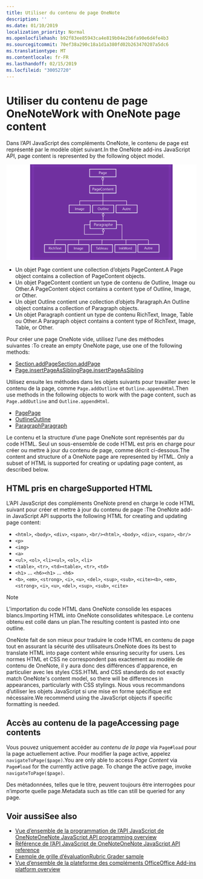 ```yaml
---
title: Utiliser du contenu de page OneNote
description: ''
ms.date: 01/10/2019
localization_priority: Normal
ms.openlocfilehash: b92f83ee85943ca4e819b04e2b6fa90e6d4fe4b3
ms.sourcegitcommit: 70ef38a290c18a1d1a380fd02b263470207a5dc6
ms.translationtype: MT
ms.contentlocale: fr-FR
ms.lasthandoff: 02/15/2019
ms.locfileid: "30052720"
---
```

# <a name="work-with-onenote-page-content"></a><span data-ttu-id="e5a62-102">Utiliser du contenu de page OneNote</span><span class="sxs-lookup"><span data-stu-id="e5a62-102">Work with OneNote page content</span></span>

<span data-ttu-id="e5a62-103">Dans l’API JavaScript des compléments OneNote, le contenu de page est représenté par le modèle objet suivant.</span><span class="sxs-lookup"><span data-stu-id="e5a62-103">In the OneNote add-ins JavaScript API, page content is represented by the following object model.</span></span>

  ![Diagramme du modèle objet de page OneNote](../images/one-note-om-page.png)

- <span data-ttu-id="e5a62-105">Un objet Page contient une collection d’objets PageContent.</span><span class="sxs-lookup"><span data-stu-id="e5a62-105">A Page object contains a collection of PageContent objects.</span></span>
- <span data-ttu-id="e5a62-106">Un objet PageContent contient un type de contenu de Outline, Image ou Other.</span><span class="sxs-lookup"><span data-stu-id="e5a62-106">A PageContent object contains a content type of Outline, Image, or Other.</span></span>
- <span data-ttu-id="e5a62-107">Un objet Outline contient une collection d’objets Paragraph.</span><span class="sxs-lookup"><span data-stu-id="e5a62-107">An Outline object contains a collection of Paragraph objects.</span></span>
- <span data-ttu-id="e5a62-108">Un objet Paragraph contient un type de contenu RichText, Image, Table ou Other.</span><span class="sxs-lookup"><span data-stu-id="e5a62-108">A Paragraph object contains a content type of RichText, Image, Table, or Other.</span></span>

<span data-ttu-id="e5a62-109">Pour créer une page OneNote vide, utilisez l’une des méthodes suivantes :</span><span class="sxs-lookup"><span data-stu-id="e5a62-109">To create an empty OneNote page, use one of the following methods:</span></span>

- [<span data-ttu-id="e5a62-110">Section.addPage</span><span class="sxs-lookup"><span data-stu-id="e5a62-110">Section.addPage</span></span>](https://docs.microsoft.com/javascript/api/onenote/onenote.section#addpage-title-)
- [<span data-ttu-id="e5a62-111">Page.insertPageAsSibling</span><span class="sxs-lookup"><span data-stu-id="e5a62-111">Page.insertPageAsSibling</span></span>](https://docs.microsoft.com/javascript/api/onenote/onenote.section#insertsectionassibling-location--title-)

<span data-ttu-id="e5a62-112">Utilisez ensuite les méthodes dans les objets suivants pour travailler avec le contenu de la page, comme `Page.addOutline` et `Outline.appendHtml`.</span><span class="sxs-lookup"><span data-stu-id="e5a62-112">Then use methods in the following objects to work with the page content, such as `Page.addOutline` and `Outline.appendHtml`.</span></span>

- [<span data-ttu-id="e5a62-113">Page</span><span class="sxs-lookup"><span data-stu-id="e5a62-113">Page</span></span>](https://docs.microsoft.com/javascript/api/onenote/onenote.page)
- [<span data-ttu-id="e5a62-114">Outline</span><span class="sxs-lookup"><span data-stu-id="e5a62-114">Outline</span></span>](https://docs.microsoft.com/javascript/api/onenote/onenote.outline)
- [<span data-ttu-id="e5a62-115">Paragraph</span><span class="sxs-lookup"><span data-stu-id="e5a62-115">Paragraph</span></span>](https://docs.microsoft.com/javascript/api/onenote/onenote.paragraph)

<span data-ttu-id="e5a62-p101">Le contenu et la structure d’une page OneNote sont représentés par du code HTML. Seul un sous-ensemble de code HTML est pris en charge pour créer ou mettre à jour du contenu de page, comme décrit ci-dessous.</span><span class="sxs-lookup"><span data-stu-id="e5a62-p101">The content and structure of a OneNote page are represented by HTML. Only a subset of HTML is supported for creating or updating page content, as described below.</span></span>

## <a name="supported-html"></a><span data-ttu-id="e5a62-118">HTML pris en charge</span><span class="sxs-lookup"><span data-stu-id="e5a62-118">Supported HTML</span></span>

<span data-ttu-id="e5a62-119">L’API JavaScript des compléments OneNote prend en charge le code HTML suivant pour créer et mettre à jour du contenu de page :</span><span class="sxs-lookup"><span data-stu-id="e5a62-119">The OneNote add-in JavaScript API supports the following HTML for creating and updating page content:</span></span>

- <span data-ttu-id="e5a62-120">`<html>`, `<body>`, `<div>`, `<span>`, `<br/>`</span><span class="sxs-lookup"><span data-stu-id="e5a62-120">`<html>`, `<body>`, `<div>`, `<span>`, `<br/>`</span></span>
- `<p>`
- `<img>`
- `<a>`
- <span data-ttu-id="e5a62-121">`<ul>`, `<ol>`, `<li>`</span><span class="sxs-lookup"><span data-stu-id="e5a62-121">`<ul>`, `<ol>`, `<li>`</span></span>
- <span data-ttu-id="e5a62-122">`<table>`, `<tr>`, `<td>`</span><span class="sxs-lookup"><span data-stu-id="e5a62-122">`<table>`, `<tr>`, `<td>`</span></span>
- <span data-ttu-id="e5a62-123">`<h1>` ... `<h6>`</span><span class="sxs-lookup"><span data-stu-id="e5a62-123">`<h1>` ... `<h6>`</span></span>
- <span data-ttu-id="e5a62-124">`<b>`, `<em>`, `<strong>`, `<i>`, `<u>`, `<del>`, `<sup>`, `<sub>`, `<cite>`</span><span class="sxs-lookup"><span data-stu-id="e5a62-124">`<b>`, `<em>`, `<strong>`, `<i>`, `<u>`, `<del>`, `<sup>`, `<sub>`, `<cite>`</span></span>

> [!NOTE]
> <span data-ttu-id="e5a62-125">L’importation du code HTML dans OneNote consolide les espaces blancs.</span><span class="sxs-lookup"><span data-stu-id="e5a62-125">Importing HTML into OneNote consolidates whitespace.</span></span> <span data-ttu-id="e5a62-126">Le contenu obtenu est collé dans un plan.</span><span class="sxs-lookup"><span data-stu-id="e5a62-126">The resulting content is pasted into one outline.</span></span>

<span data-ttu-id="e5a62-127">OneNote fait de son mieux pour traduire le code HTML en contenu de page tout en assurant la sécurité des utilisateurs.</span><span class="sxs-lookup"><span data-stu-id="e5a62-127">OneNote does its best to translate HTML into page content while ensuring security for users.</span></span> <span data-ttu-id="e5a62-128">Les normes HTML et CSS ne correspondent pas exactement au modèle de contenu de OneNote, il y aura donc des différences d'apparence, en particulier avec les styles CSS.</span><span class="sxs-lookup"><span data-stu-id="e5a62-128">HTML and CSS standards do not exactly match OneNote's content model, so there will be differences in appearances, particularly with CSS stylings.</span></span> <span data-ttu-id="e5a62-129">Nous vous recommandons d’utiliser les objets JavaScript si une mise en forme spécifique est nécessaire.</span><span class="sxs-lookup"><span data-stu-id="e5a62-129">We recommend using the JavaScript objects if specific formatting is needed.</span></span>

## <a name="accessing-page-contents"></a><span data-ttu-id="e5a62-130">Accès au contenu de la page</span><span class="sxs-lookup"><span data-stu-id="e5a62-130">Accessing page contents</span></span>

<span data-ttu-id="e5a62-p104">Vous pouvez uniquement accéder au *contenu de la page* via `Page#load` pour la page actuellement active. Pour modifier la page active, appelez `navigateToPage($page)`.</span><span class="sxs-lookup"><span data-stu-id="e5a62-p104">You are only able to access *Page Content* via `Page#load` for the currently active page. To change the active  page, invoke `navigateToPage($page)`.</span></span>

<span data-ttu-id="e5a62-133">Des métadonnées, telles que le titre, peuvent toujours être interrogées pour n’importe quelle page.</span><span class="sxs-lookup"><span data-stu-id="e5a62-133">Metadata such as title can still be queried for any page.</span></span>

## <a name="see-also"></a><span data-ttu-id="e5a62-134">Voir aussi</span><span class="sxs-lookup"><span data-stu-id="e5a62-134">See also</span></span>

- [<span data-ttu-id="e5a62-135">Vue d’ensemble de la programmation de l’API JavaScript de OneNote</span><span class="sxs-lookup"><span data-stu-id="e5a62-135">OneNote JavaScript API programming overview</span></span>](onenote-add-ins-programming-overview.md)
- [<span data-ttu-id="e5a62-136">Référence de l’API JavaScript de OneNote</span><span class="sxs-lookup"><span data-stu-id="e5a62-136">OneNote JavaScript API reference</span></span>](https://docs.microsoft.com/office/dev/add-ins/reference/overview/onenote-add-ins-javascript-reference)
- [<span data-ttu-id="e5a62-137">Exemple de grille d’évaluation</span><span class="sxs-lookup"><span data-stu-id="e5a62-137">Rubric Grader sample</span></span>](https://github.com/OfficeDev/OneNote-Add-in-Rubric-Grader)
- [<span data-ttu-id="e5a62-138">Vue d’ensemble de la plateforme des compléments Office</span><span class="sxs-lookup"><span data-stu-id="e5a62-138">Office Add-ins platform overview</span></span>](../overview/office-add-ins.md)

